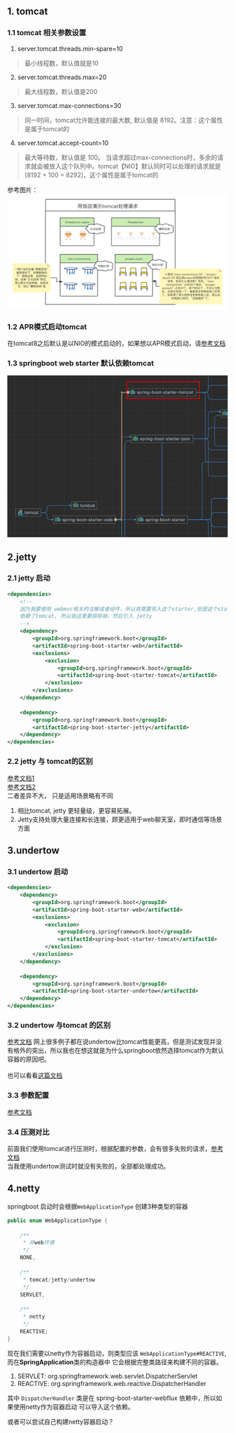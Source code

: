 
## 1. tomcat
### 1.1 tomcat 相关参数设置

1. server.tomcat.threads.min-spare=10
> 最小线程数，默认值就是10
2. server.tomcat.threads.max=20 
> 最大线程数，默认值是200
3. server.tomcat.max-connections=30
> 同一时间，tomcat允许能连接的最大数, 默认值是 8192。注意：这个属性是属于tomcat的
4. server.tomcat.accept-count=10
> 最大等待数，默认值是 100。 当请求超过max-connections时，多余的请求就会被放入这个队列中。tomcat【NIO】默认同时可以处理的请求就是 [8192 + 100 = 8292]，这个属性是属于tomcat的

参考图片：
![tomcat参数](tomcat/src/main/resources/springboot-tomcat-args.jpg)
### 1.2 APR模式启动tomcat
在tomcat8之后默认是以NIO的模式启动的，如果想以APR模式启动，请[参考文档](https://www.cnblogs.com/yueli/p/9668088.html)

### 1.3 springboot web starter 默认依赖tomcat
![tomcat](tomcat/src/main/resources/spring-boot-starter-web-tomcat.png)

## 2.jetty
### 2.1 jetty 启动
```xml
<dependencies>
    <!--
    因为我要使用 webmvc相关的注解或者组件，所以我需要导入这个starter,但是这个starter默认
    依赖了tomcat, 所以我这里要排除掉，然后引入 jetty
    -->
    <dependency>
        <groupId>org.springframework.boot</groupId>
        <artifactId>spring-boot-starter-web</artifactId>
        <exclusions>
            <exclusion>
                <groupId>org.springframework.boot</groupId>
                <artifactId>spring-boot-starter-tomcat</artifactId>
            </exclusion>
        </exclusions>
    </dependency>

    <dependency>
        <groupId>org.springframework.boot</groupId>
        <artifactId>spring-boot-starter-jetty</artifactId>
    </dependency>
</dependencies>
```
### 2.2 jetty 与 tomcat的区别
[参考文档1](https://zhuanlan.zhihu.com/p/341599686) <br>
[参考文档2](https://juejin.cn/post/7208582202011467834)
<br>
二者差异不大， 只是适用场景略有不同
1. 相比tomcat, jetty 更轻量级，更容易拓展。
2. Jetty支持处理大量连接和长连接，顾更适用于web聊天室，即时通信等场景方面


## 3.undertow
### 3.1 undertow 启动
```xml
<dependencies>
    <dependency>
        <groupId>org.springframework.boot</groupId>
        <artifactId>spring-boot-starter-web</artifactId>
        <exclusions>
            <exclusion>
                <groupId>org.springframework.boot</groupId>
                <artifactId>spring-boot-starter-tomcat</artifactId>
            </exclusion>
        </exclusions>
    </dependency>

    <dependency>
        <groupId>org.springframework.boot</groupId>
        <artifactId>spring-boot-starter-undertow</artifactId>
    </dependency>
</dependencies>
```

### 3.2 undertow 与tomcat 的区别
[参考文档](https://blog.csdn.net/qq1311256696/article/details/106745650#:~:text=%E5%9C%A8%E7%A8%8D%E5%A4%8D%E6%9D%82%E7%9A%84%E6%8E%A5%E5%8F%A3%E6%B5%8B%E8%AF%95%E4%B8%8B%EF%BC%8C%20tomcat%20%E5%92%8C%20underwow%20%E7%9A%84%E5%B7%AE%E8%B7%9D%E5%B9%B6%E6%B2%A1%E6%9C%89%E5%BE%88%E5%A4%A7%EF%BC%8C%E4%BD%86%E6%98%AF%20tomcat%20%E5%9C%A8%E5%90%9E%E5%90%90%E9%87%8F%E5%92%8Ccpu%E6%96%B9%E9%9D%A2%E4%BE%9D%E7%84%B6%E5%8D%A0%E6%8D%AE%E4%BA%86%E7%A8%8D%E5%B0%8F%E7%9A%84%E4%BC%98%E5%8A%BF%EF%BC%8C%20jetty,netty%20%E3%80%82%20undertow%20%E6%9B%B4%E9%80%82%E5%90%88%E7%94%A8%E4%BA%8EIO%E5%AF%86%E9%9B%86%E5%9E%8B%E6%9C%8D%E5%8A%A1%E5%99%A8%EF%BC%8C%E6%88%96%E8%80%85%E6%96%87%E4%BB%B6%E6%9C%8D%E5%8A%A1%E5%99%A8%E4%BD%BF%E7%94%A8%20undertow%20%E4%BC%9A%E6%98%AF%E4%B8%80%E4%B8%AA%E4%B8%8D%E9%94%99%E7%9A%84%E9%80%89%E6%8B%A9%EF%BC%8C%E4%BD%86%E6%98%AF%E5%9C%A8%E4%B8%80%E8%88%AC%E6%83%85%E5%86%B5%E4%B8%8B%E8%BF%98%E6%98%AF%E8%80%81%E8%80%81%E5%AE%9E%E5%AE%9E%E7%9A%84%E4%BD%BF%E7%94%A8Springboot%E9%BB%98%E8%AE%A4%E7%9A%84%20tomcat%20%E5%90%A7%E3%80%82)
网上很多例子都在说undertow比tomcat性能更高，但是测试发现并没有格外的突出，所以我也在想这就是为什么springboot依然选择tomcat作为默认容器的原因吧。
<br><br>
也可以看看[这篇文档](https://juejin.cn/post/7209825720384897083)
### 3.3 参数配置
[参考文档](https://blog.csdn.net/z69183787/article/details/129020703)
### 3.4 压测对比
前面我们使用tomcat进行压测时，根据配置的参数，会有很多失败的请求，[参考文档](https://www.yuque.com/qiuguan9/ex5mit/dg1g90ylv8f7hxk0)
<br>
当我使用undertow测试时就没有失败的，全部都处理成功。


## 4.netty
springboot 启动时会根据``WebApplicationType`` 创建3种类型的容器
```java
public enum WebApplicationType {

    /**
     * 非web环境
     */
    NONE,

    /**
     * tomcat/jetty/undertow
     */
    SERVLET,

    /**
     * netty
     */
    REACTIVE;
}    
```
现在我们需要以netty作为容器启动，则类型应该 ``WebApplicationType#REACTIVE``, 而在<b>SpringApplication</b>类的构造器中
它会根据完整类路径来构建不同的容器。
1. SERVLET:  org.springframework.web.servlet.DispatcherServlet
2. REACTIVE:  org.springframework.web.reactive.DispatcherHandler

其中 ``DispatcherHandler`` 类是在 spring-boot-starter-webflux 依赖中，所以如果使用netty作为容器启动 可以导入这个依赖。
<br>

或者可以尝试自己构建netty容器启动？